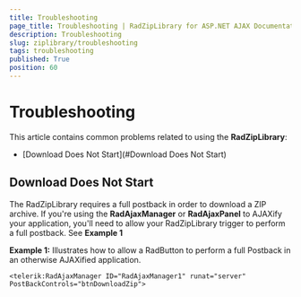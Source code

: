 ```yaml
---
title: Troubleshooting
page_title: Troubleshooting | RadZipLibrary for ASP.NET AJAX Documentation
description: Troubleshooting
slug: ziplibrary/troubleshooting
tags: troubleshooting
published: True
position: 60
---
```


# Troubleshooting

This article contains common problems related to using the **RadZipLibrary**:

* [Download Does Not Start](#Download Does Not Start)


## Download Does Not Start

The RadZipLibrary requires a full postback in order to download a ZIP archive. If you're using the **RadAjaxManager** or **RadAjaxPanel** to AJAXify your application, you'll need to allow your RadZipLibrary trigger to perform a full postback. See **Example 1**

**Example 1:** Illustrates how to allow a RadButton to perform a full Postback in an otherwise AJAXified application.

````ASP.NET
<telerik:RadAjaxManager ID="RadAjaxManager1" runat="server" PostBackControls="btnDownloadZip">
````
